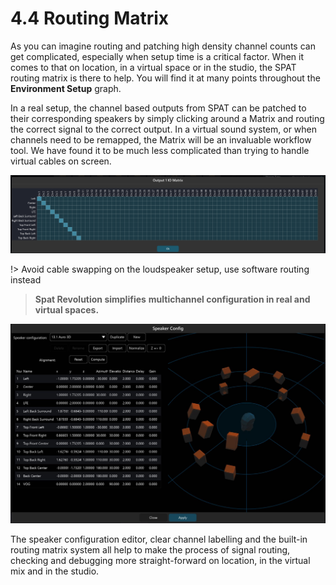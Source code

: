 # 4.4 Routing Matrix

As you can imagine routing and patching high density channel counts can get
complicated, especially when setup time is a critical factor. When it comes to that
on location, in a virtual space or in the studio, the SPAT routing matrix is there to
help. You will find it at many points throughout the **Environment Setup** graph.

In a real setup, the channel based outputs from SPAT can be patched to their corresponding speakers by simply clicking around a Matrix and routing the correct
signal to the correct output. In a virtual sound system, or when channels need to be
remapped, the Matrix will be an invaluable workflow tool. We have found it to be
much less complicated than trying to handle virtual cables on screen.

![](include/SpatRevolution_UserGuide_-031.png)

!> Avoid cable swapping on the loudspeaker setup, use software routing instead

> **Spat Revolution simplifies**
> **multichannel configuration in real and**
> **virtual spaces.**

![](include/SpatRevolution_UserGuide_-033.jpg)

The speaker configuration editor, clear channel labelling and the built-in routing
matrix system all help to make the process of signal routing, checking and debugging more straight-forward on location, 
in the virtual mix and in the studio.

